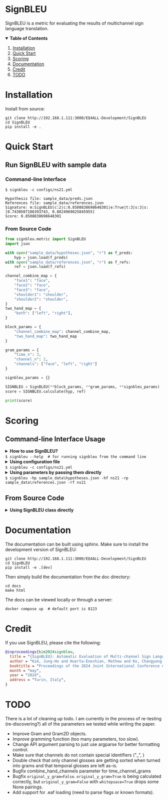 # SignBLEU

SignBLEU is a metric for evaluating the results of multichannel sign language translation.

<details open>
  <summary><b>Table of Contents</b></summary>

1. [Installation](#installation)
2. [Quick Start](#quick-start)
3. [Scoring](#scoring)
4. [Documentation](#documentation)
5. [Credit](#credit)
6. [TODO](#todo)

</details>

# Installation


Install from source:

```shell
git clone http://192.168.1.111:3000/EQ4ALL-Development/SignBLEU
cd SignBLEU
pip install -e .
```

# Quick Start

## Run SignBLEU with sample data

### Command-line Interface
```shell
$ signbleu -c configs/ns21.yml

Hypothesis file: sample_data/preds.json
References file: sample_data/references.json
Signature: m:SignBLEU|c:2|c:0.8508838698648301|e:True|t:3|s:3|s:[0.7430507186393743, 0.8824969025845955]
Score: 0.8508838698648301
```

### From Source Code
```python
from signbleu.metric import SignBLEU
import json

with open("sample_data/hypotheses.json", "r") as f_preds:
    hyp = json.load(f_preds)
with open("sample_data/references.json", "r") as f_refs:
    ref = json.load(f_refs)

channel_combine_map = {
    "face1": "face",
    "face2": "face",
    "face3": "face",
    "shoulder1": "shoulder",
    "shoulder2": "shoulder",
}
two_hand_map = {
    "both": ["left", "right"],
}

block_params = {
    "channel_combine_map": channel_combine_map,
    "two_hand_map": two_hand_map
}

gram_params = {
    "time_n": 3,
    "channel_n": 2,
    "channels": ["face", "left", "right"]
}

signbleu_params = {}

SIGNBLEU = SignBLEU(**block_params, **gram_params, **signbleu_params)
score = SIGNBLEU.calculate(hyp, ref)

print(score)
```

<!-- # Data Preprocessing

## Blockification
Since the existing data is mostly based on ELAN format, we provide preprocessing method called "Blockification".
### Command-line Interface

<details>
  <summary><code>$ blockify --help  # for blockifying data from the command line</code></summary>

```shell
Usage: blockify [OPTIONS]

  This function transforms ELAN files into a blockified file.

  e.g., blockify -i sample_data/annotations -o sample_data/blockified.json
  -sl sentence

Options:
  -i, --input PATH            Path to the ELAN files.  [required]
  -o, --output PATH           Path to the output file.  [required]
  -sl, --sentence_layer TEXT  Sentence layer (tier, channel) name. If
                              provided, ELAN annotations are segmented into
                              sentences, with annotations within each segment
                              transformed into blocked information.

  -h, --help                  Show this message and exit.
```
</details>

<details>
  <summary><code>$ blockify -i sample_data/annotations -o sample_data/blockified.json</code></summary>

```shell
```
</details>

### Source Code
```python
```

## Linearization
It also provides a way to convert a Block to a linearized representation, representing it like a normal text sequence. 
### Command-line Interface
```shell
```

### Source Code
```python
```

## Re-blockification
When a translation model produced translation outputs as a linearized format, you need to convert them into blocks to score them.
### Command-line Interface
```shell
```

### Source Code
```python
``` -->

# Scoring

## Command-line Interface Usage

<details>
  <summary><b>How to use SignBLEU?</b><br>
  <code>$ signbleu --help  # for running signbleu from the command line</code></summary>

```shell
Usage: signbleu [OPTIONS]

  This function calculates the SignBLEU score for given predictions and
  references.

  e.g., signbleu -c configs/ns21.yml

Options:
  -c, --config_path PATH          Configuration file path.
  -hp, --hyp_path PATH            File path containing a list of hypothesis
                                  sentences.

  -rp, --ref_path PATH            File path containing a list of reference
                                  sentences.

  -hf, --hyp_format [elan|ns21|block|gram]
                                  Hypothesis file format.
  -rf, --ref_format [elan|ns21|block|gram]
                                  Reference file format.
  -sk, --start_key TEXT           Blockification start key.
  -ek, --end_key TEXT             Blockification end key.
  -gk, --gloss_key TEXT           Blockification gloss key.
  -ot, --offset_threshold FLOAT   Blockification offset threshold.
  -ck, --channel_keys TEXT        Blockification channel keys.
  -thm, --two_hand_map TEXT       Blockification two hand map.
  -ccm, --channel_combine_map TEXT
                                  Blockification channel combine map.
  -mk, --mask_key TEXT            Blockification mask key.
  -tn, --time_n INTEGER           Gram time dimension.
  -cn, --channel_n INTEGER        Gram channel dimension.
  -ch, --channels TEXT            Gram channels list.
  -m, --method TEXT               Gram method.
  -sm, --swap_map TEXT            Gram swap map.
  -hc, --hand_channels TEXT       Gram hand channels list.
  -s, --smoothing TEXT            Metric smoothing method.
  -eo, --effective_order          Metric effective order flag.
  -v, --verbose                   Metric verbosity flag.
  -h, --help                      Show this message and exit.
```
</details>

<details>
  <summary><b>Using configuration file</b><br>
  <code>$ signbleu -c configs/ns21.yml</code></summary>

```shell
Predictions file: sample_data/preds.json
References file: sample_data/references.json
Signature: m:SignBLEU|c:2|c:0.8508838698648301|e:True|t:3|s:3|s:[0.7430507186393743, 0.8824969025845955]
Score: 0.8508838698648301
```
</details>


<details>
  <summary><b>Using parameters by passing them directly</b><br>
  <code>$ signbleu -hp sample_data\hypotheses.json -hf ns21 -rp sample_data\references.json -rf ns21</code></summary>

```shell
Predictions file: sample_data/preds.json
References file: sample_data/references.json
Signature: m:SignBLEU|c:2|c:0.8508838698648301|e:True|t:3|s:3|s:[0.7430507186393743, 0.8824969025845955]
Score: 0.8508838698648301
```
</details>

## From Source Code
<details>
  <summary><b>Using SignBLEU class directly</b></summary>

```python
from signbleu.metric import SignBLEU
import json

with open("sample_data/hypotheses.json", "r") as f_preds:
    hyp = json.load(f_preds)
with open("sample_data/references.json", "r") as f_refs:
    ref = json.load(f_refs)

channel_combine_map = {
    "face1": "face",
    "face2": "face",
    "face3": "face",
    "shoulder1": "shoulder",
    "shoulder2": "shoulder",
}
two_hand_map = {
    "both": ["left", "right"],
}

block_params = {
    "channel_combine_map": channel_combine_map,
    "two_hand_map": two_hand_map
}

gram_params = {
    "time_n": 3,
    "channel_n": 2,
    "channels": ["face", "left", "right"]
}

signbleu_params = {}

SIGNBLEU = SignBLEU(**block_params, **gram_params, **signbleu_params)
score = SIGNBLEU.calculate(hyp, ref)

print(score)
```
</details>

# Documentation

The documentation can be built using sphinx. Make sure to install the
development version of SignBLEU:
```shell
git clone http://192.168.1.111:3000/EQ4ALL-Development/SignBLEU
cd SignBLEU
pip install -e .[dev]
```

Then simply build the documentation from the doc directory:
```shell
cd docs
make html
```

The docs can be viewed locally or through a server:
```shell
docker compose up  # default port is 8123
```

# Credit

If you use SignBLEU, please cite the following:

```bibtex
@inproceedings{kim2024signbleu,
  title = "{SignBLEU}: Automatic Evaluation of Multi-channel Sign Language Translation",
  author = "Kim, Jung-Ho and Huerta-Enochian, Mathew and Ko, Changyong and Lee, Du Hui",
  booktitle = "Proceedings of the 2024 Joint International Conference on Computational Linguistics, Language Resources and Evaluation (LREC-COLING 2024)",
  month = "may",
  year = "2024",
  address = "Turin, Italy",
}
```

# TODO

There is a lot of cleaning up todo. I am currently in the process of re-testing
(re-discovering?) all of the parameters we tested while writing the paper.
- Improve Gram and Gram2D objects.
- Improve gramming function (too many parameters, too slow).
- Change API argument parsing to just use argparse for better formatting control.
- Make sure that channels do not contain special identifiers ("_", )
- Double check that only channel glosses are getting sorted when turned into
  grams and that temporal glosses are left as-is.
- Bugfix combine_hand_channels parameter for time_channel_grams
- Bugfix `original_y_gram=False`\. `original_y_gram=True` is being calculated
  correctly, but `original_y_gram=False` with `whitepsace=True` drops
  some None pairings.
- Add support for .eaf loading (need to parse flags or known formats).
